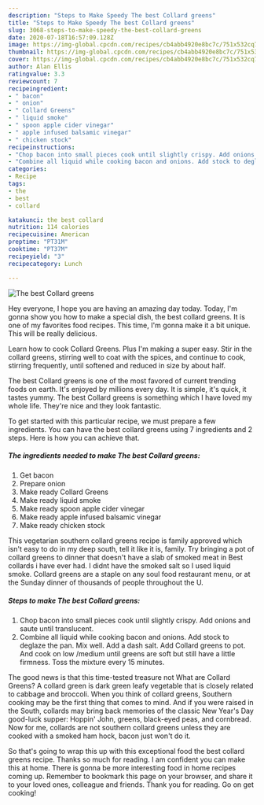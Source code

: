 ```yaml
---
description: "Steps to Make Speedy The best Collard greens"
title: "Steps to Make Speedy The best Collard greens"
slug: 3068-steps-to-make-speedy-the-best-collard-greens
date: 2020-07-18T16:57:09.128Z
image: https://img-global.cpcdn.com/recipes/cb4abb4920e8bc7c/751x532cq70/the-best-collard-greens-recipe-main-photo.jpg
thumbnail: https://img-global.cpcdn.com/recipes/cb4abb4920e8bc7c/751x532cq70/the-best-collard-greens-recipe-main-photo.jpg
cover: https://img-global.cpcdn.com/recipes/cb4abb4920e8bc7c/751x532cq70/the-best-collard-greens-recipe-main-photo.jpg
author: Alan Ellis
ratingvalue: 3.3
reviewcount: 7
recipeingredient:
- " bacon"
- " onion"
- " Collard Greens"
- " liquid smoke"
- " spoon apple cider vinegar"
- " apple infused balsamic vinegar"
- " chicken stock"
recipeinstructions:
- "Chop bacon into small pieces cook until slightly crispy. Add onions and saute until translucent."
- "Combine all liquid while cooking bacon and onions. Add stock to deglaze the pan. Mix well. Add a dash salt. Add Collard greens to pot. And cook on low /medium until greens are soft but still have a little firmness. Toss the mixture every 15 minutes."
categories:
- Recipe
tags:
- the
- best
- collard

katakunci: the best collard 
nutrition: 114 calories
recipecuisine: American
preptime: "PT31M"
cooktime: "PT37M"
recipeyield: "3"
recipecategory: Lunch

---
```



![The best Collard greens](https://img-global.cpcdn.com/recipes/cb4abb4920e8bc7c/751x532cq70/the-best-collard-greens-recipe-main-photo.jpg)

Hey everyone, I hope you are having an amazing day today. Today, I'm gonna show you how to make a special dish, the best collard greens. It is one of my favorites food recipes. This time, I'm gonna make it a bit unique. This will be really delicious.

Learn how to cook Collard Greens. Plus I&#39;m making a super easy. Stir in the collard greens, stirring well to coat with the spices, and continue to cook, stirring frequently, until softened and reduced in size by about half.

The best Collard greens is one of the most favored of current trending foods on earth. It's enjoyed by millions every day. It is simple, it's quick, it tastes yummy. The best Collard greens is something which I have loved my whole life. They're nice and they look fantastic.


To get started with this particular recipe, we must prepare a few ingredients. You can have the best collard greens using 7 ingredients and 2 steps. Here is how you can achieve that.

<!--inarticleads1-->

##### The ingredients needed to make The best Collard greens:

1. Get  bacon
1. Prepare  onion
1. Make ready  Collard Greens
1. Make ready  liquid smoke
1. Make ready  spoon apple cider vinegar
1. Make ready  apple infused balsamic vinegar
1. Make ready  chicken stock


This vegetarian southern collard greens recipe is family approved which isn&#39;t easy to do in my deep south, tell it like it is, family. Try bringing a pot of collard greens to dinner that doesn&#39;t have a slab of smoked meat in Best collards i have ever had. I didnt have the smoked salt so I used liquid smoke. Collard greens are a staple on any soul food restaurant menu, or at the Sunday dinner of thousands of people throughout the U. 

<!--inarticleads2-->

##### Steps to make The best Collard greens:

1. Chop bacon into small pieces cook until slightly crispy. Add onions and saute until translucent.
1. Combine all liquid while cooking bacon and onions. Add stock to deglaze the pan. Mix well. Add a dash salt. Add Collard greens to pot. And cook on low /medium until greens are soft but still have a little firmness. Toss the mixture every 15 minutes.


The good news is that this time-tested treasure not What are Collard Greens? A collard green is dark green leafy vegetable that is closely related to cabbage and broccoli. When you think of collard greens, Southern cooking may be the first thing that comes to mind. And if you were raised in the South, collards may bring back memories of the classic New Year&#39;s Day good-luck supper: Hoppin&#39; John, greens, black-eyed peas, and cornbread. Now for me, collards are not southern collard greens unless they are cooked with a smoked ham hock, bacon just won&#39;t do it. 

So that's going to wrap this up with this exceptional food the best collard greens recipe. Thanks so much for reading. I am confident you can make this at home. There is gonna be more interesting food in home recipes coming up. Remember to bookmark this page on your browser, and share it to your loved ones, colleague and friends. Thank you for reading. Go on get cooking!
